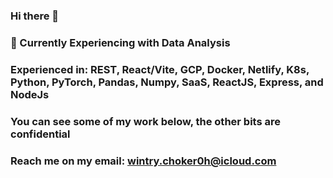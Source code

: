 ### Hi there 👋

### 🌱 Currently Experiencing with Data Analysis
### Experienced in: REST, React/Vite, GCP, Docker, Netlify, K8s, Python, PyTorch, Pandas, Numpy, SaaS, ReactJS, Express, and NodeJs
### You can see some of my work below, the other bits are confidential
### Reach me on my email: wintry.choker0h@icloud.com
<!--
**anasassi119/anasassi119** is a ✨ _special_ ✨ repository because its `README.md` (this file) appears on your GitHub profile.

Here are some ideas to get you started:

- 🔭 I’m currently working on ...
### 🌱 I’m currently learning ...
- 👯 I’m looking to collaborate on ...
- 🤔 I’m looking for help with ...
- 💬 Ask me about ...
- 📫 How to reach me: ...
- 😄 Pronouns: ...
- ⚡ Fun fact: ...
-->
